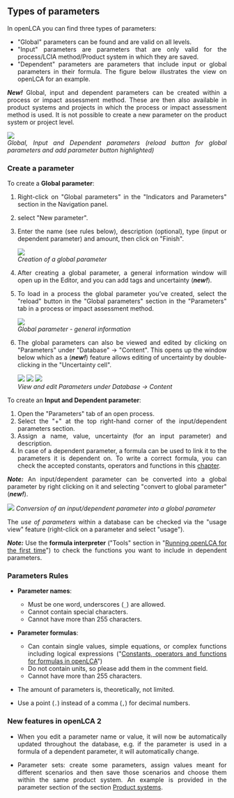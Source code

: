 ## Types of parameters

<div style='text-align: justify;'>

In openLCA you can find three types of parameters:

- "Global" parameters can be found and are valid on all levels. 
- "Input" parameters are parameters that are only valid for the process/LCIA method/Product system in which they are saved. 
- "Dependent" parameters are parameters that include input or global parameters in their formula. The figure below illustrates the view on openLCA for an example.

**_New!_** Global, input and dependent parameters can be created within a process or impact assessment method. These are then also available in product systems and projects in which the process or impact assessment method is used. It is not possible to create a new parameter on the product system or project level.

![](../media/parameter_types.png)  
_Global, Input and Dependent parameters (reload button for global parameters and add parameter button highlighted)_

### Create a parameter

To create a **Global parameter**: 

 1. Right-click on "Global parameters" in the "Indicators and Parameters" section in the Navigation panel.
 2.	select "New parameter". 
 3. Enter the name (see rules below), description (optional), type (input or dependent parameter) and amount, then click on "Finish". 

    ![](../media/create_global_parameter.png)  
    _Creation of a global parameter_

4. After creating a global parameter, a general information window will open up in the Editor, and you can add tags and uncertainty (**_new!_**).

5. To load in a process the global parameter you’ve created, select the "reload" button in the "Global parameters" section in the "Parameters" tab in a process or impact assessment method.

    ![](../media/global_parameter_information.png)  
    _Global parameter - general information_

6. The global parameters can also be viewed and edited by clicking on "Parameters" under "Database" &#8594; "Content". This opens up the window below which as a (**_new!_**) feature allows editing of uncertainty by double-clicking in the "Uncertainty cell".

    ![](../media/parameters_tools.png)
    ![](../media/editing_uncertainty_in_the_global_parameter_table_2_new.png)
    ![](../media/editing_uncertainty_in_the_global_parameter_table.png)
    <br>_View and edit Parameters under Database &#8594; Content_

To create an **Input and Dependent parameter**:

1. Open the "Parameters" tab of an open process.
2. Select the "+" at the top right-hand corner of the input/dependent parameters section.
3. Assign a name, value, uncertainty (for an input parameter) and description.
4. In case of a dependent parameter, a formula can be used to link it to the parameters it is dependent on. To write a correct formula, you can check the accepted constants, operators and functions in this [chapter](../advanced_top/formulas_in_openlca.md).

**_Note:_** An input/dependent parameter can be converted into a global parameter by right clicking on it and selecting "convert to global parameter" (**_new!_**).

![](../media/convert_to_global_parameter.png)
_Conversion of an input/dependent parameter into a global parameter_

The _use of parameters_ within a database can be checked via the "usage view" feature (right-click on a parameter and select "usage").

_**Note:**_ Use the **formula interpreter** ("Tools" section in "[Running openLCA for the first time](../welcome_to_openLCA.md)") to check the functions you want to include in dependent parameters.


### Parameters Rules

- **Parameter names**:
  - Must be one word, underscores (`_`) are allowed.
  - Cannot contain special characters.
  - Cannot have more than 255 characters.

- **Parameter formulas**:
  - Can contain single values, simple equations, or complex functions including logical expressions ("[Constants, operators and functions for formulas in openLCA](../cheat/formulas_in_openlca.md)")
  - Do not contain units, so please add them in the comment field.
  - Cannot have more than 255 characters.

- The amount of parameters is, theoretically, not limited.

- Use a point (`.`) instead of a comma (`,`) for decimal numbers.


### New features in openLCA 2

- When you edit a parameter name or value, it will now be automatically updated throughout the database, e.g. if the parameter is used in a formula of a dependent parameter, it will automatically change. 

- Parameter sets: create some parameters, assign values meant for different scenarios and then save those scenarios and choose them within the same product system. An example is provided in the parameter section of the section [Product systems](../prod_sys/index.html). 

</div>
